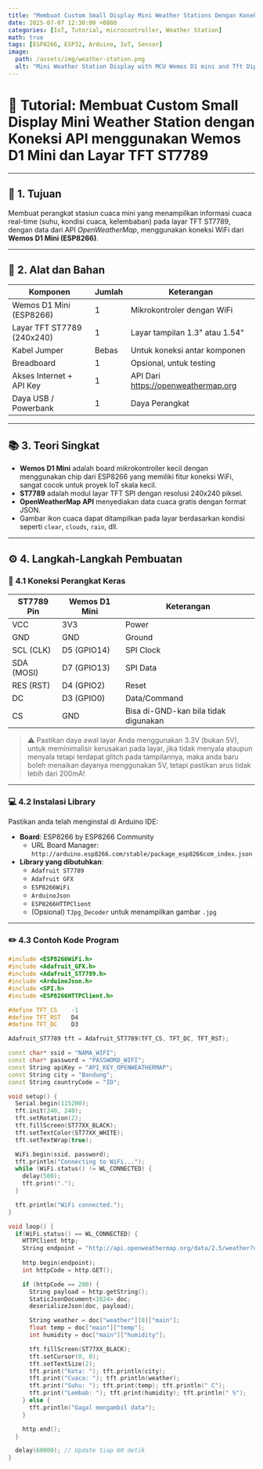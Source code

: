 ```yaml
---
title: "Membuat Custom Small Display Mini Weather Stations Dengan Koneksi API"
date: 2025-07-07 12:30:00 +0800
categories: [IoT, Tutorial, microcontroller, Weather Station]
math: true
tags: [ESP8266, ESP32, Arduino, IoT, Sensor]
image:
  path: /assets/img/weather-station.png
  alt: "Mini Weather Station Display with MCU Wemos D1 mini and Tft Diplay St7789 240x240 Pixels"
---
```


# 📘 Tutorial: Membuat Custom Small Display Mini Weather Station dengan Koneksi API menggunakan Wemos D1 Mini dan Layar TFT ST7789

---

## 📌 1. Tujuan

Membuat perangkat stasiun cuaca mini yang menampilkan informasi cuaca real-time (suhu, kondisi cuaca, kelembaban) pada layar TFT ST7789, dengan data dari API *OpenWeatherMap*, menggunakan koneksi WiFi dari **Wemos D1 Mini (ESP8266)**.

---

## 🧰 2. Alat dan Bahan

| Komponen                    | Jumlah | Keterangan                           |
|-----------------------------|--------|--------------------------------------|
| Wemos D1 Mini (ESP8266)     | 1      | Mikrokontroler dengan WiFi           |
| Layar TFT ST7789 (240x240)  | 1      | Layar tampilan 1.3" atau 1.54"       |
| Kabel Jumper                | Bebas  | Untuk koneksi antar komponen         |
| Breadboard                  | 1      | Opsional, untuk testing              |
| Akses Internet + API Key    | 1      | API Dari https://openweathermap.org  |
| Daya USB / Powerbank        | 1      | Daya Perangkat                       |

---

## 📚 3. Teori Singkat

- **Wemos D1 Mini** adalah board mikrokontroller kecil dengan menggunakan chip dari ESP8266 yang memiliki fitur koneksi WiFi, sangat cocok untuk proyek IoT skala kecil.
- **ST7789** adalah modul layar TFT SPI dengan resolusi 240x240 piksel.
- **OpenWeatherMap API** menyediakan data cuaca gratis dengan format JSON.
- Gambar ikon cuaca dapat ditampilkan pada layar berdasarkan kondisi seperti `clear`, `clouds`, `rain`, dll.

---

## ⚙️ 4. Langkah-Langkah Pembuatan

### 🔧 4.1 Koneksi Perangkat Keras

| ST7789 Pin | Wemos D1 Mini | Keterangan   |
|------------|---------------|--------------|
| VCC        | 3V3           | Power        |
| GND        | GND           | Ground       |
| SCL (CLK)  | D5 (GPIO14)   | SPI Clock    |
| SDA (MOSI) | D7 (GPIO13)   | SPI Data     |
| RES (RST)  | D4 (GPIO2)    | Reset        |
| DC         | D3 (GPIO0)    | Data/Command |
| CS         | GND           | Bisa di-GND-kan bila tidak digunakan |

> ⚠️ Pastikan daya awal layar Anda menggunakan 3.3V (bukan 5V), untuk meminimalisir kerusakan pada layar, jika tidak menyala ataupun menyala tetapi terdapat glitch pada tampilannya, maka anda baru boleh menaikan dayanya menggunakan 5V, tetapi pastikan arus tidak lebih dari 200mA!

---

### 💻 4.2 Instalasi Library

Pastikan anda telah menginstal di Arduino IDE:

- **Board**: ESP8266 by ESP8266 Community
  - URL Board Manager: `http://arduino.esp8266.com/stable/package_esp8266com_index.json`
- **Library yang dibutuhkan**:
  - `Adafruit ST7789`
  - `Adafruit GFX`
  - `ESP8266WiFi`
  - `ArduinoJson`
  - `ESP8266HTTPClient`
  - (Opsional) `TJpg_Decoder` untuk menampilkan gambar `.jpg`

---

### ✏️ 4.3 Contoh Kode Program

```c++
#include <ESP8266WiFi.h>
#include <Adafruit_GFX.h>
#include <Adafruit_ST7789.h>
#include <ArduinoJson.h>
#include <SPI.h>
#include <ESP8266HTTPClient.h>

#define TFT_CS    -1
#define TFT_RST   D4
#define TFT_DC    D3

Adafruit_ST7789 tft = Adafruit_ST7789(TFT_CS, TFT_DC, TFT_RST);

const char* ssid = "NAMA_WIFI";
const char* password = "PASSWORD_WIFI";
const String apiKey = "API_KEY_OPENWEATHERMAP";
const String city = "Bandung";
const String countryCode = "ID";

void setup() {
  Serial.begin(115200);
  tft.init(240, 240);
  tft.setRotation(2);
  tft.fillScreen(ST77XX_BLACK);
  tft.setTextColor(ST77XX_WHITE);
  tft.setTextWrap(true);

  WiFi.begin(ssid, password);
  tft.println("Connecting to WiFi...");
  while (WiFi.status() != WL_CONNECTED) {
    delay(500);
    tft.print(".");
  }

  tft.println("WiFi connected.");
}

void loop() {
  if(WiFi.status() == WL_CONNECTED) {
    HTTPClient http;
    String endpoint = "http://api.openweathermap.org/data/2.5/weather?q=" + city + "," + countryCode + "&appid=" + apiKey + "&units=metric";
    
    http.begin(endpoint);
    int httpCode = http.GET();

    if (httpCode == 200) {
      String payload = http.getString();
      StaticJsonDocument<1024> doc;
      deserializeJson(doc, payload);

      String weather = doc["weather"][0]["main"];
      float temp = doc["main"]["temp"];
      int humidity = doc["main"]["humidity"];

      tft.fillScreen(ST77XX_BLACK);
      tft.setCursor(0, 0);
      tft.setTextSize(2);
      tft.print("Kota: "); tft.println(city);
      tft.print("Cuaca: "); tft.println(weather);
      tft.print("Suhu: "); tft.print(temp); tft.println(" C");
      tft.print("Lembab: "); tft.print(humidity); tft.println(" %");
    } else {
      tft.println("Gagal mengambil data");
    }

    http.end();
  }

  delay(60000); // Update tiap 60 detik
}
```